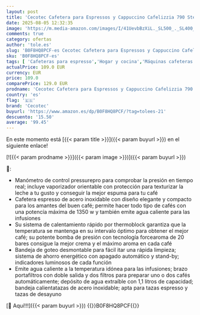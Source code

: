 ```yaml
---
layout: post
title: 'Cecotec Cafetera para Espressos y Cappuccino Cafelizzia 790 Steel Pro Essential. 1350W  Manometro  Sistema Thermoblock  20 Bares  Modo Auto para 1-2 Cafés  Vaporizador Orientable  1.1L  Acero'
date: 2025-08-05 12:32:35
image: 'https://m.media-amazon.com/images/I/41UevbBzXiL._SL500_._SL400_.jpg'
comments: true
category: ofertas
author: 'tole.es'
slug: 'B0F8HQ8PCF-es Cecotec Cafetera para Espressos y Cappuccino Cafelizzia...'
sku: 'B0F8HQ8PCF-es'
tags: [ 'Cafeteras para espresso','Hogar y cocina','Máquinas cafeteras','Máquinas de café espresso a vapor','Utensilios para café y té','cafetera','cecotec','🇪🇸', ]
actualPrice: 109.0 EUR
currency: EUR
price: 109.0
comparePrice: 129.0 EUR
prodname: 'Cecotec Cafetera para Espressos y Cappuccino Cafelizzia 790 Steel Pro Essential. 1350W  Manometro  Sistema Thermoblock  20 Bares  Modo Auto para 1-2 Cafés  Vaporizador Orientable  1.1L  Acero'
country: 'es'
flag: '🇪🇸'
brand: 'Cecotec'
buyurl: 'https://www.amazon.es/dp/B0F8HQ8PCF/?tag=tolees-21'
descuento: '15.50'
average: '99.45'
---
```


En este momento está [{{< param title >}}]({{< param buyurl >}}) en el siguiente enlace!

[![{{< param prodname >}}]({{< param image >}})]({{< param buyurl >}})

🔎:

- Manómetro de control pressurepro para comprobar la presión en tiempo real; incluye vaporizador orientable con protección para texturizar la leche a tu gusto y conseguir la mejor espuma para tu café
- Cafetera espresso de acero inoxidable con diseño elegante y compacto para los amantes del buen café; permite hacer todo tipo de cafés con una potencía máxima de 1350 w y también emite agua caliente para las infusiones
- Su sistema de calentamiento rápido por thermoblock garantiza que la temperatura se mantenga en su intervalo óptimo para obtener el mejor café; su potente bomba de presión con tecnología forcearoma de 20 bares consigue la mejor crema y el máximo aroma en cada café
- Bandeja de goteo desmontable para fácil itar una rápida limpieza; sistema de ahorro energético con apagado automático y stand-by; indicadores luminosos de cada función
- Emite agua caliente a la temperatura idónea para las infusiones; brazo portafiltros con doble salida y dos filtros para preparar uno o dos cafés automáticamente; depósito de agua extraíble con 1,1 litros de capacidad; bandeja calientatazas de acero inoxidable; apta para tazas espresso y tazas de desayuno

[🛒 Aquí!!!]({{< param buyurl >}})
{{<world>}}B0F8HQ8PCF{{</world>}}
